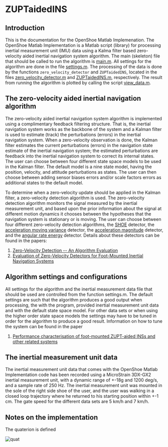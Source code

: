 # ZUPTaidedINS

## Introduction

This is the documentation for the OpenShoe Matlab Implemenation. The
OpenShoe Matlab Implementation is a Matlab script (library) for processing
inertial measurement unit (IMU) data using a Kalma filter based zero-velocity
aided inertial navigation system algorithm. The main (skeleton) file that
should be called to run the algorithm is [main.m](main.m). All settings for the
algorithm are done in the file [settings.m](settings.m). The processing of the data is
done by the functions `zero_velocity_detector` and `ZUPTaidedINS`, located
in the files [zero_velocity_detector.m](zero_velocity_detector.m) and [ZUPTaidedINS.m](ZUPTaidedINS.m), respectively.
The result from running the algorithm is plotted by calling the script
[view_data.m](view_data.m).

##  The zero-velocity aided inertial navigation algorithm

The zero-velocity aided inertial navigation system algorithm is
implemented using a complimentary feedback filtering structure. That is,
the inertial navigation system works as the backbone of the system and
a Kalman filter is used to estimate (track) the perturbations (errors)
in the inertial navigation system. When a zero-velocity observation
is done, the Kalman filter estimates the current perturbations (errors)
in the navigation state estimate of the inertial navigation system; the
estimated perturbations are feedback into the inertial navigation system
to correct its internal states. The user can choose between four
different state space models to be used in the Kalman filter. The
default model is a nine state model, having the position, velocity, and
attitude perturbations as states.  The user can then choose between
adding sensor biases errors and/or scale factors errors as additional
states to the default model.

To determine when a zero-velocity update should be applied in the Kalman
filter, a zero-velocity detection algorithm is used. The zero-velocity
detection algorithm monitors the signal measured by the inertial
measurement unit, and based upon the prior information about the signal
at different motion dynamics it chooses between the hypotheses that the
navigation system is stationary or is moving. The user can choose
between four different zero-velocity detection algorithms,
the [SHOE](GLRT.m) detector, the [acceleration moving variance](MV.m)
detector, the [acceleration magnitude](MAG.m) detector, and the
[angular rate energy](ARE.m) detector. Details about these detectors
can be found in the papers:

1. [Zero-Velocity Detection -- An Algorithm Evaluation](http://dx.doi.org/10.1109/TBME.2010.2060723)
2. [Evaluation of Zero-Velocity Detectors for Foot-Mounted Inertial Navigation Systems](http://dx.doi.org/10.1109/IPIN.2010.5646936)

## Algorithm settings and configurations

All settings for the algorithm and the inertial measurement data file
that should be used are controlled from the function settings.m. The
default settings are such that the algorithm produces a good output
when processing, the with the program, provided inertial measurement
unit data and with the default state space model. For other data sets or when using
the higher order state space models the settings may have to be tuned in
order for the algorithm to produce a good result. Information on how to
tune the system can be found in the paper

1. [Performance characterisation of foot-mounted ZUPT-aided INSs and other related systems](http://dx.doi.org/10.1109/IPIN.2010.5646939)


## The inertial measurement unit data

The inertial measurement unit data that comes with the OpenShoe Matlab
Implementation code has been recorded using a MicroStrain 3DX-GX2 inertial
measurement unit, with a dynamic range of +-18g and 1200 deg/s, and a
sample rate of 250 Hz. The inertial measurement unit was mounted in the
sole of the right side shoe of the user, and the user was walking in a
closed loop trajectory where he returned to his starting position within
+-1 cm. The gate speed for the different data sets are 5 km/h and 7 km/h.

## Notes on the implementation

The quaterion is defined

![quat](https://bit.ly/3sMtxPW)
